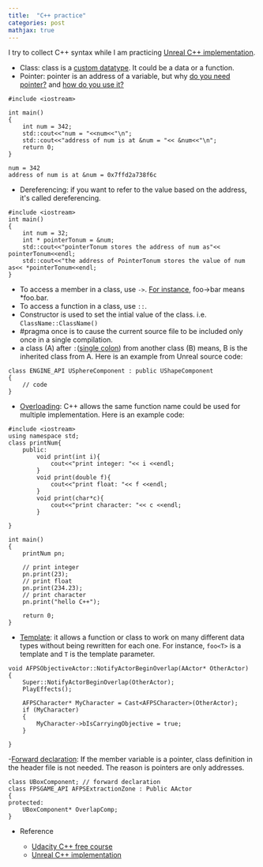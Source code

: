 ```yaml
---
title:  "C++ practice"
categories: post
mathjax: true
---
```

I try to collect C++ syntax while I am practicing [Unreal C++ implementation](https://www.udemy.com/unrealengine-cpp/).  

- Class: class is a [custom datatype](https://youtu.be/-EwsSCObiRw). It could be a data or a function. 
- Pointer: pointer is an address of a variable, but why [do you need pointer?](https://youtu.be/egXLylrJeic) and [how do you use it?](https://youtu.be/UCWWObpNUZw)

```
#include <iostream>

int main()
{
    int num = 342;
    std::cout<<"num = "<<num<<"\n";
    std::cout<<"address of num is at &num = "<< &num<<"\n";
    return 0;
}
```
```
num = 342
address of num is at &num = 0x7ffd2a738f6c
```
- Dereferencing: if you want to refer to the value based on the address, it's called dereferencing. 
```
#include <iostream>
int main()
{
    int num = 32;
    int * pointerTonum = &num;
    std::cout<<"pointerTonum stores the address of num as"<< pointerTonum<<endl;
    std::cout<<"the address of PointerTonum stores the value of num as<< *pointerTonum<<endl;
}
```
- To access a member in a class, use ```->```. [For instance](http://www.cplusplus.com/forum/beginner/53293/), foo->bar means *foo.bar.
- To access a function in a class, use ```::```.
- Constructor is used to set the intial value of the class. i.e. ```ClassName::ClassName()```
- #pragma once is to cause the current source file to be included only once in a single compilation.
- a class (A) after ```:```([single colon](http://www.cplusplus.com/forum/beginner/235722/)) from another class (B) means, 
B is the inherited class from A. Here is an example from Unreal source code:
```
class ENGINE_API USphereComponent : public UShapeComponent
{
    // code
}
```
- [Overloading](https://www.tutorialspoint.com/cplusplus/cpp_overloading.htm): C++ allows the same function name could be used for multiple implementation. Here is an example code:

```
#include <iostream>
using namespace std;
class printNum{
    public:
        void print(int i){
            cout<<"print integer: "<< i <<endl;
        }
        void print(double f){
            cout<<"print float: "<< f <<endl;
        }
        void print(char*c){
            cout<<"print character: "<< c <<endl;
        }

}

int main()
{
    printNum pn;

    // print integer
    pn.print(23);
    // print float
    pn.print(234.23);
    // print character
    pn.print("hello C++");

    return 0;
}
```

- [Template](https://en.m.wikipedia.org/wiki/Template_(C%2B%2B)): it allows a function or class to work on many different data types without being rewritten for each one. For instance, ```foo<T>``` is a template and ```T``` is the template parameter. 

```
void AFPSObjectiveActor::NotifyActorBeginOverlap(AActor* OtherActor)
{
	Super::NotifyActorBeginOverlap(OtherActor);
	PlayEffects();

	AFPSCharacter* MyCharacter = Cast<AFPSCharacter>(OtherActor);
	if (MyCharacter)
	{
		MyCharacter->bIsCarryingObjective = true;
	}

}
```
-[Forward declaration](https://arne-mertz.de/2018/03/forward-declarations/): If the member variable is a pointer, class definition in the header file is not needed. The reason is pointers are only addresses.

```
class UBoxComponent; // forward declaration
class FPSGAME_API AFPSExtractionZone : Public AActor
{
protected:
	UBoxComponent* OverlapComp;
}
```
- Reference 
    
    - [Udacity C++ free course](https://classroom.udacity.com/courses/ud999)
    - [Unreal C++ implementation](https://www.udemy.com/unrealengine-cpp/)
    
